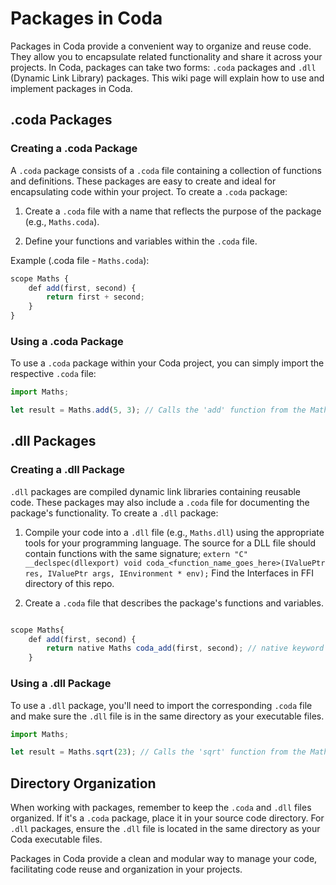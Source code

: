 # Packages in Coda

Packages in Coda provide a convenient way to organize and reuse code. They allow you to encapsulate related functionality and share it across your projects. In Coda, packages can take two forms: `.coda` packages and `.dll` (Dynamic Link Library) packages. This wiki page will explain how to use and implement packages in Coda.

## .coda Packages

### Creating a .coda Package

A `.coda` package consists of a `.coda` file containing a collection of functions and definitions. These packages are easy to create and ideal for encapsulating code within your project. To create a `.coda` package:

1. Create a `.coda` file with a name that reflects the purpose of the package (e.g., `Maths.coda`).

2. Define your functions and variables within the `.coda` file.

Example (.coda file - `Maths.coda`):

```js
scope Maths {
    def add(first, second) {
        return first + second;
    }
}

```

### Using a .coda Package

To use a `.coda` package within your Coda project, you can simply import the respective `.coda` file:

```js
import Maths;

let result = Maths.add(5, 3); // Calls the 'add' function from the Maths package
```

## .dll Packages

### Creating a .dll Package

`.dll` packages are compiled dynamic link libraries containing reusable code. These packages may also include a `.coda` file for documenting the package's functionality. To create a `.dll` package:

1. Compile your code into a `.dll` file (e.g., `Maths.dll`) using the appropriate tools for your programming language.
    The source for a DLL file should contain functions with the same signature;
    `extern "C" __declspec(dllexport) void coda_<function_name_goes_here>(IValuePtr res, IValuePtr args, IEnvironment * env);`
    Find the Interfaces in FFI directory of this repo.

2. Create a `.coda` file that describes the package's functions and variables.
```js

scope Maths{
    def add(first, second) {
        return native Maths coda_add(first, second); // native keyword states that the `coda_add` function is defined in Maths.dll file.
    }
```

### Using a .dll Package

To use a `.dll` package, you'll need to import the corresponding `.coda` file and make sure the `.dll` file is in the same directory as your executable files.

```js
import Maths;

let result = Maths.sqrt(23); // Calls the 'sqrt' function from the Maths.coda which calls `coda_sqrt` from the Maths.dll
```

## Directory Organization

When working with packages, remember to keep the `.coda` and `.dll` files organized. If it's a `.coda` package, place it in your source code directory. For `.dll` packages, ensure the `.dll` file is located in the same directory as your Coda executable files.

Packages in Coda provide a clean and modular way to manage your code, facilitating code reuse and organization in your projects.